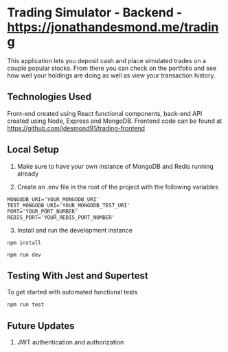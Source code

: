 # Trading Simulator - Backend - https://jonathandesmond.me/trading

This application lets you deposit cash and place simulated trades on a couple popular stocks. From there you can check on the portfolio and see how well your holdings are doing as well as view your transaction history.

## Technologies Used

Front-end created using React functional components, back-end API created using Node, Express and MongoDB. Frontend code can be found at https://github.com/jdesmond91/trading-frontend

## Local Setup

1. Make sure to have your own instance of MongoDB and Redis running already

2. Create an .env file in the root of the project with the following variables

~~~
MONGODB_URI='YOUR_MONGODB_URI'
TEST_MONGODB_URI='YOUR_MONGODB_TEST_URI'
PORT='YOUR_PORT_NUMBER'
REDIS_PORT='YOUR_REDIS_PORT_NUMBER'
~~~

3. Install and run the development instance

~~~
npm install
~~~
~~~
npm run dev
~~~

## Testing With Jest and Supertest

To get started with automated functional tests
~~~
npm run test
~~~

## Future Updates
1. JWT authentication and authorization
